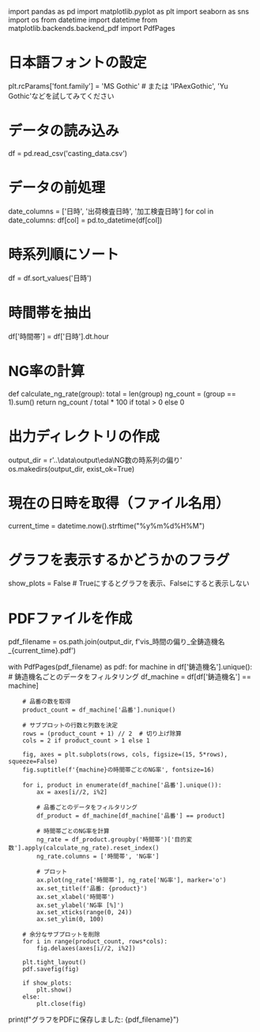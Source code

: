 import pandas as pd
import matplotlib.pyplot as plt
import seaborn as sns
import os
from datetime import datetime
from matplotlib.backends.backend_pdf import PdfPages

# 日本語フォントの設定
plt.rcParams['font.family'] = 'MS Gothic'  # または 'IPAexGothic', 'Yu Gothic'などを試してみてください

# データの読み込み
df = pd.read_csv('casting_data.csv')

# データの前処理
date_columns = ['日時', '出荷検査日時', '加工検査日時']
for col in date_columns:
    df[col] = pd.to_datetime(df[col])

# 時系列順にソート
df = df.sort_values('日時')

# 時間帯を抽出
df['時間帯'] = df['日時'].dt.hour

# NG率の計算
def calculate_ng_rate(group):
    total = len(group)
    ng_count = (group == 1).sum()
    return ng_count / total * 100 if total > 0 else 0

# 出力ディレクトリの作成
output_dir = r'..\data\output\eda\NG数の時系列の偏り'
os.makedirs(output_dir, exist_ok=True)

# 現在の日時を取得（ファイル名用）
current_time = datetime.now().strftime("%y%m%d%H%M")

# グラフを表示するかどうかのフラグ
show_plots = False  # Trueにするとグラフを表示、Falseにすると表示しない

# PDFファイルを作成
pdf_filename = os.path.join(output_dir, f'vis_時間の偏り_全鋳造機名_{current_time}.pdf')

with PdfPages(pdf_filename) as pdf:
    for machine in df['鋳造機名'].unique():
        # 鋳造機名ごとのデータをフィルタリング
        df_machine = df[df['鋳造機名'] == machine]
        
        # 品番の数を取得
        product_count = df_machine['品番'].nunique()
        
        # サブプロットの行数と列数を決定
        rows = (product_count + 1) // 2  # 切り上げ除算
        cols = 2 if product_count > 1 else 1

        fig, axes = plt.subplots(rows, cols, figsize=(15, 5*rows), squeeze=False)
        fig.suptitle(f'{machine}の時間帯ごとのNG率', fontsize=16)

        for i, product in enumerate(df_machine['品番'].unique()):
            ax = axes[i//2, i%2]
            
            # 品番ごとのデータをフィルタリング
            df_product = df_machine[df_machine['品番'] == product]
            
            # 時間帯ごとのNG率を計算
            ng_rate = df_product.groupby('時間帯')['目的変数'].apply(calculate_ng_rate).reset_index()
            ng_rate.columns = ['時間帯', 'NG率']
            
            # プロット
            ax.plot(ng_rate['時間帯'], ng_rate['NG率'], marker='o')
            ax.set_title(f'品番: {product}')
            ax.set_xlabel('時間帯')
            ax.set_ylabel('NG率 [%]')
            ax.set_xticks(range(0, 24))
            ax.set_ylim(0, 100)
            
        # 余分なサブプロットを削除
        for i in range(product_count, rows*cols):
            fig.delaxes(axes[i//2, i%2])

        plt.tight_layout()
        pdf.savefig(fig)
        
        if show_plots:
            plt.show()
        else:
            plt.close(fig)

print(f"グラフをPDFに保存しました: {pdf_filename}")
